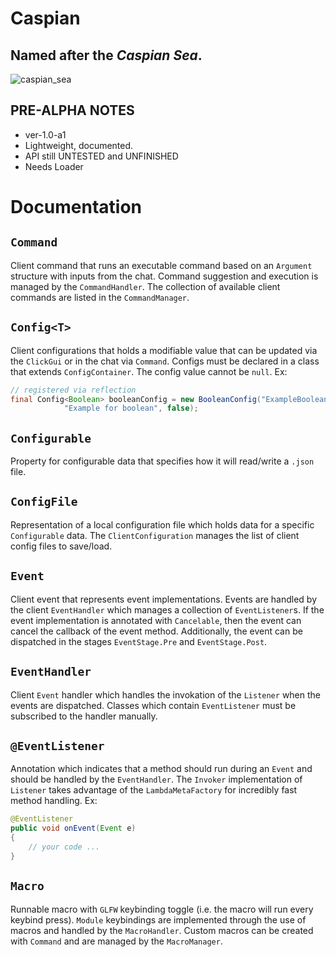 # Caspian
## Named after the ***Caspian Sea***.
![caspian_sea](https://user-images.githubusercontent.com/68214996/233989780-8754884f-f678-4260-83fd-59fcf294edd2.png)
## PRE-ALPHA NOTES
- ver-1.0-a1
- Lightweight, documented.
- API still UNTESTED and UNFINISHED
- Needs Loader

# Documentation
## `Command`
Client command that runs an executable command based on an `Argument` structure with inputs from the chat. Command suggestion and execution is managed by the `CommandHandler`. The collection of available client commands are listed in the `CommandManager`.

## `Config<T>`
Client configurations that holds a modifiable value that can be updated via the `ClickGui` or in the chat via `Command`. Configs must be declared in a class that extends `ConfigContainer`. The config value cannot be `null`.
Ex:
```java
// registered via reflection
final Config<Boolean> booleanConfig = new BooleanConfig("ExampleBoolean", 
            "Example for boolean", false);
```

## `Configurable`
Property for configurable data that specifies how it will read/write a `.json` file. 

## `ConfigFile`
Representation of a local configuration file which holds data for a specific `Configurable` data. The `ClientConfiguration` manages the list of client config files to save/load.

## `Event`
Client event that represents event implementations. Events are handled by the client `EventHandler` which manages a collection of `EventListener`s. If the event implementation is annotated with `Cancelable`, then the event can cancel the callback of the event method. Additionally, the event can be dispatched in the stages `EventStage.Pre` and `EventStage.Post`.

## `EventHandler`
Client `Event` handler which handles the invokation of the `Listener` when the events are dispatched. Classes which contain `EventListener` must be subscribed to the handler manually.

## `@EventListener`
Annotation which indicates that a method should run during an `Event` and should be handled by the `EventHandler`. The `Invoker` implementation of `Listener` takes advantage of the `LambdaMetaFactory` for incredibly fast method handling.
Ex:
```java
@EventListener
public void onEvent(Event e)
{
    // your code ...
}
```

## `Macro`
Runnable macro with `GLFW` keybinding toggle (i.e. the macro will run every keybind press). `Module` keybindings are implemented through the use of macros and handled by the `MacroHandler`. Custom macros can be created with `Command` and are managed by the `MacroManager`.


